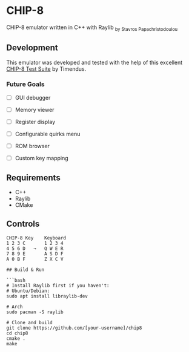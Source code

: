 # CHIP-8

CHIP-8 emulator written in C++ with Raylib
<sub>by Stavros Papachristodoulou</sub>

## Development
This emulator was developed and tested with the help of this excellent [CHIP-8 Test Suite](https://github.com/Timendus/chip8-test-suite) by Timendus.

### Future Goals
- [ ] GUI debugger
- [ ] Memory viewer
- [ ] Register display
- [ ] Configurable quirks menu
- [ ] ROM browser
- [ ] Custom key mapping


## Requirements

- C++
- Raylib
- CMake

## Controls
```text
CHIP-8 Key    Keyboard
1 2 3 C       1 2 3 4
4 5 6 D   →   Q W E R
7 8 9 E       A S D F
A 0 B F       Z X C V

## Build & Run

```bash
# Install Raylib first if you haven't:
# Ubuntu/Debian:
sudo apt install libraylib-dev

# Arch
sudo pacman -S raylib

# Clone and build
git clone https://github.com/[your-username]/chip8
cd chip8
cmake .
make

